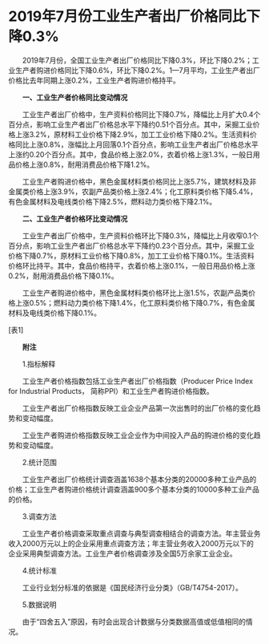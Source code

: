 # 2019年7月份工业生产者出厂价格同比下降0.3%

　　2019年7月份，全国工业生产者出厂价格同比下降0.3%，环比下降0.2%；工业生产者购进价格同比下降0.6%，环比下降0.2%。1—7月平均，工业生产者出厂价格比去年同期上涨0.2%，工业生产者购进价格持平。

　　**一、工业生产者价格同比变动情况**

　　工业生产者出厂价格中，生产资料价格同比下降0.7%，降幅比上月扩大0.4个百分点，影响工业生产者出厂价格总水平下降约0.51个百分点。其中，采掘工业价格上涨3.2%，原材料工业价格下降2.9%，加工工业价格下降0.2%。生活资料价格同比上涨0.8%，涨幅比上月回落0.1个百分点，影响工业生产者出厂价格总水平上涨约0.20个百分点。其中，食品价格上涨2.0%，衣着价格上涨1.3%，一般日用品价格上涨0.8%，耐用消费品价格下降1.2%。

　　工业生产者购进价格中，黑色金属材料类价格同比上涨5.7%，建筑材料及非金属类价格上涨3.9%，农副产品类价格上涨2.4%；化工原料类价格下降5.4%，有色金属材料及电线类价格下降2.5%，燃料动力类价格下降2.1%。

　　**二、工业生产者价格环比变动情况**

　　工业生产者出厂价格中，生产资料价格环比下降0.3%，降幅比上月收窄0.1个百分点，影响工业生产者出厂价格总水平下降约0.23个百分点。其中，采掘工业价格下降0.7%，原材料工业价格下降0.8%，加工工业价格下降0.1%。生活资料价格环比持平。其中，食品价格持平，衣着价格上涨0.1%，一般日用品价格上涨0.2%，耐用消费品价格下降0.1%。

　　工业生产者购进价格中，黑色金属材料类价格环比上涨1.5%，农副产品类价格上涨0.5%；燃料动力类价格下降1.4%，化工原料类价格下降0.7%，有色金属材料及电线类价格下降0.1%。

\[表1\]

　　**附注**

　　1.指标解释

　　工业生产者价格指数包括工业生产者出厂价格指数（Producer Price Index for Industrial Products， 简称PPI）和工业生产者购进价格指数。

　　工业生产者出厂价格指数反映工业企业产品第一次出售时的出厂价格的变化趋势和变动幅度。

　　工业生产者购进价格指数反映工业企业作为中间投入产品的购进价格的变化趋势和变动幅度。

　　2.统计范围

　　工业生产者出厂价格统计调查涵盖1638个基本分类的20000多种工业产品的价格；工业生产者购进价格统计调查涵盖900多个基本分类的10000多种工业产品的价格。

　　3.调查方法

　　工业生产者价格调查采取重点调查与典型调查相结合的调查方法。年主营业务收入2000万元以上的企业采用重点调查方法；年主营业务收入2000万元以下的企业采用典型调查方法。工业生产者价格调查涉及全国5万余家工业企业。

　　4.统计标准

　　工业行业划分标准的依据是《国民经济行业分类》（GB/T4754-2017）。

　　5.数据说明

　　由于“四舍五入”原因，有时会出现合计数据与分类数据高值或低值相同的情况。
